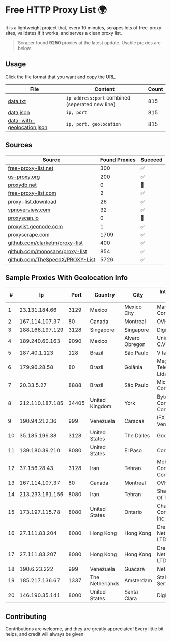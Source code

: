 
# Free HTTP Proxy List 🌍

It is a lightweight project that, every 10 minutes, scrapes lots of free-proxy sites, validates if it works, and serves a clean proxy list.


> Scraper found **9250** proxies at the latest update. Usable proxies are below.

## Usage

Click the file format that you want and copy the URL.


|File|Content|Count|
|----|-------|-----|
|[data.txt](https://raw.githubusercontent.com/themiralay/Proxy-List-World/master/data.txt)|`ip_address:port` combined (seperated new line)|815|
|[data.json](https://raw.githubusercontent.com/themiralay/Proxy-List-World/master/data.json)|`ip, port`|815|
|[data-with-geolocation.json](https://raw.githubusercontent.com/themiralay/Proxy-List-World/master/data-with-geolocation.json)|`ip, port, geolocation`|815|

## Sources

|Source|Found Proxies|Succeed|
|------|-------------|-------|
|[free-proxy-list.net](https://free-proxy-list.net)|300|✅|
|[us-proxy.org](https://www.us-proxy.org)|200|✅|
|[proxydb.net](http://proxydb.net)|0|🚫|
|[free-proxy-list.com](https://free-proxy-list.com/?page=&port=&type%5B%5D=http&type%5B%5D=https&up_time=0&search=Search)|2|✅|
|[proxy-list.download](https://www.proxy-list.download/HTTP)|26|✅|
|[vpnoverview.com](https://vpnoverview.com/privacy/anonymous-browsing/free-proxy-servers)|32|✅|
|[proxyscan.io](https://www.proxyscan.io)|0|🚫|
|[proxylist.geonode.com](https://proxylist.geonode.com/api/proxy-list?limit=300&page=1&sort_by=lastChecked&sort_type=desc&protocols=http,https)|1|✅|
|[proxyscrape.com](https://api.proxyscrape.com/v2/?request=displayproxies&protocol=http&timeout=10000&country=all&ssl=all&anonymity=all)|1709|✅|
|[github.com/clarketm/proxy-list](https://raw.githubusercontent.com/clarketm/proxy-list/master/proxy-list-raw.txt)|400|✅|
|[github.com/monosans/proxy-list](https://raw.githubusercontent.com/monosans/proxy-list/main/proxies/http.txt)|854|✅|
|[github.com/TheSpeedX/PROXY-List](https://raw.githubusercontent.com/TheSpeedX/PROXY-List/master/http.txt)|5726|✅|


## Sample Proxies With Geolocation Info

|#|Ip|Port|Country|City|Internet Service Provider|
|-|--|----|-------|----|-------------------------|
|1|23.131.184.66|3129|Mexico|Mexico City|Manchitas USA Corp|
|2|167.114.107.37|80|Canada|Montreal|OVH SAS|
|3|188.166.197.129|3128|Singapore|Singapore|DigitalOcean, LLC|
|4|189.240.60.163|9090|Mexico|Alvaro Obregon|Uninet S.A. de C.V.|
|5|187.40.1.123|128|Brazil|São Paulo|V tal|
|6|179.96.28.58|80|Brazil|Goiânia|Megatelecom Telecomunicacoes Ltda|
|7|20.33.5.27|8888|Brazil|São Paulo|Microsoft Corporation|
|8|212.110.187.185|34405|United Kingdom|York|Bytemark Computer Consulting Ltd /19|
|9|190.94.212.36|999|Venezuela|Caracas|IFX Networks Venezuela C.A.|
|10|35.185.196.38|3128|United States|The Dalles|Google LLC|
|11|139.180.39.210|8080|United States|El Paso|Conterra|
|12|37.156.28.43|3128|Iran|Tehran|Mobin Net Communication Company|
|13|167.114.107.37|80|Canada|Montreal|OVH SAS|
|14|213.233.161.156|8080|Iran|Tehran|Sharif University Of Technology|
|15|173.197.115.78|8080|United States|Ontario|Charter Communications Inc|
|16|27.111.83.204|8080|Hong Kong|Hong Kong|Dreamscape Networks PTY LTD|
|17|27.111.83.207|8080|Hong Kong|Hong Kong|Dreamscape Networks PTY LTD|
|18|190.6.23.222|999|Venezuela|Guacara|Net Uno|
|19|185.217.136.67|1337|The Netherlands|Amsterdam|Stallion Network Services Limited|
|20|146.190.35.141|8000|United States|Santa Clara|DigitalOcean, LLC|



## Contributing

Contributions are welcome, and they are greatly appreciated! Every
little bit helps, and credit will always be given.


